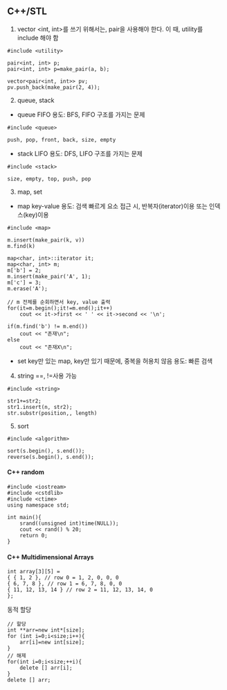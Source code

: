## C++/STL

1. vector
<int, int>를 쓰기 위해서는, pair을 사용해야 한다.
이 때, utility를 include 해야 함

```#include <utility>```
```
pair<int, int> p;
pair<int, int> p=make_pair(a, b);

vector<pair<int, int>> pv;
pv.push_back(make_pair(2, 4));
```
2. queue, stack

- queue
FIFO
용도: BFS, FIFO 구조를 가지는 문제

```#include <queue>```
```
push, pop, front, back, size, empty
```
- stack
LIFO
용도: DFS, LIFO 구조를 가지는 문제

```#include <stack>```
```
size, empty, top, push, pop
```
3. map, set

- map
key-value
용도: 검색 빠르게
요소 접근 시, 반복자(iterator)이용 또는 인덱스(key)이용

```#include <map>```
```
m.insert(make_pair(k, v))
m.find(k)
```
```
map<char, int>::iterator it;
map<char, int> m;
m['b'] = 2;
m.insert(make_pair('A', 1);
m['c'] = 3;
m.erase('A');

// m 전체를 순회하면서 key, value 출력
for(it=m.begin();it!=m.end();it++)
	cout << it->first << ' ' << it->second << '\n';

if(m.find('b') != m.end())
	cout << "존재\n";
else
	cout << "존재X\n";
```

- set
key만 있는 map, key만 있기 때문에, 중복을 허용치 않음
용도: 빠른 검색

4. string
==, !=사용 가능

```#include <string>```
```
str1+=str2;
str1.insert(n, str2);
str.substr(position,, length)
```

5. sort

```#include <algorithm>```
```
sort(s.begin(), s.end());
reverse(s.begin(), s.end());
```

#### C++ random

```
#include <iostream>
#include <cstdlib>
#include <ctime>
using namespace std;

int main(){
	srand((unsigned int)time(NULL));
	cout << rand() % 20;
	return 0;
}
```

#### C++ Multidimensional Arrays

```
int array[3][5] = 
{ { 1, 2 }, // row 0 = 1, 2, 0, 0, 0 
{ 6, 7, 8 }, // row 1 = 6, 7, 8, 0, 0 
{ 11, 12, 13, 14 } // row 2 = 11, 12, 13, 14, 0 
};
```
동적 할당
```
// 할당
int **arr=new int*[size];
for (int i=0;i<size;i++){
	arr[i]=new int[size];
}
// 해제
for(int i=0;i<size;++i){
	delete [] arr[i];
}
delete [] arr;
```
